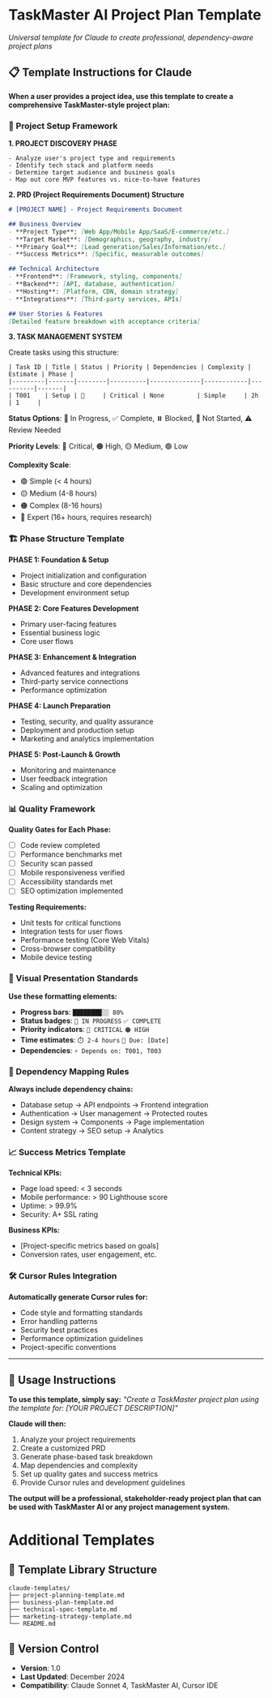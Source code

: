 # TaskMaster AI Project Plan Template
*Universal template for Claude to create professional, dependency-aware project plans*

## 📋 Template Instructions for Claude

**When a user provides a project idea, use this template to create a comprehensive TaskMaster-style project plan:**

### 🎯 Project Setup Framework

**1. PROJECT DISCOVERY PHASE**
```
- Analyze user's project type and requirements
- Identify tech stack and platform needs
- Determine target audience and business goals
- Map out core MVP features vs. nice-to-have features
```

**2. PRD (Project Requirements Document) Structure**
```markdown
# [PROJECT NAME] - Project Requirements Document

## Business Overview
- **Project Type**: [Web App/Mobile App/SaaS/E-commerce/etc.]
- **Target Market**: [Demographics, geography, industry]
- **Primary Goal**: [Lead generation/Sales/Information/etc.]
- **Success Metrics**: [Specific, measurable outcomes]

## Technical Architecture
- **Frontend**: [Framework, styling, components]
- **Backend**: [API, database, authentication]
- **Hosting**: [Platform, CDN, domain strategy]
- **Integrations**: [Third-party services, APIs]

## User Stories & Features
[Detailed feature breakdown with acceptance criteria]
```

**3. TASK MANAGEMENT SYSTEM**

Create tasks using this structure:
```
| Task ID | Title | Status | Priority | Dependencies | Complexity | Estimate | Phase |
|---------|-------|--------|----------|--------------|------------|----------|-------|
| T001    | Setup | 🔄     | Critical | None         | Simple     | 2h       | 1     |
```

**Status Options**: 🔄 In Progress, ✅ Complete, ⏸️ Blocked, 📝 Not Started, ⚠️ Review Needed

**Priority Levels**: 🔴 Critical, 🟠 High, 🟡 Medium, 🟢 Low

**Complexity Scale**: 
- 🟢 Simple (< 4 hours)
- 🟡 Medium (4-8 hours) 
- 🟠 Complex (8-16 hours)
- 🔴 Expert (16+ hours, requires research)

### 🏗️ Phase Structure Template

**PHASE 1: Foundation & Setup**
- Project initialization and configuration
- Basic structure and core dependencies
- Development environment setup

**PHASE 2: Core Features Development**
- Primary user-facing features
- Essential business logic
- Core user flows

**PHASE 3: Enhancement & Integration**
- Advanced features and integrations
- Third-party service connections
- Performance optimization

**PHASE 4: Launch Preparation**
- Testing, security, and quality assurance
- Deployment and production setup
- Marketing and analytics implementation

**PHASE 5: Post-Launch & Growth**
- Monitoring and maintenance
- User feedback integration
- Scaling and optimization

### 📊 Quality Framework

**Quality Gates for Each Phase:**
- [ ] Code review completed
- [ ] Performance benchmarks met
- [ ] Security scan passed
- [ ] Mobile responsiveness verified
- [ ] Accessibility standards met
- [ ] SEO optimization implemented

**Testing Requirements:**
- Unit tests for critical functions
- Integration tests for user flows
- Performance testing (Core Web Vitals)
- Cross-browser compatibility
- Mobile device testing

### 🎨 Visual Presentation Standards

**Use these formatting elements:**
- **Progress bars**: `████████░░ 80%`
- **Status badges**: `🔄 IN PROGRESS` `✅ COMPLETE`
- **Priority indicators**: `🔴 CRITICAL` `🟠 HIGH`
- **Time estimates**: `⏱️ 2-4 hours` `📅 Due: [Date]`
- **Dependencies**: `⚡ Depends on: T001, T003`

### 🔄 Dependency Mapping Rules

**Always include dependency chains:**
- Database setup → API endpoints → Frontend integration
- Authentication → User management → Protected routes
- Design system → Components → Page implementation
- Content strategy → SEO setup → Analytics

### 📈 Success Metrics Template

**Technical KPIs:**
- Page load speed: < 3 seconds
- Mobile performance: > 90 Lighthouse score
- Uptime: > 99.9%
- Security: A+ SSL rating

**Business KPIs:**
- [Project-specific metrics based on goals]
- Conversion rates, user engagement, etc.

### 🛠️ Cursor Rules Integration

**Automatically generate Cursor rules for:**
- Code style and formatting standards
- Error handling patterns
- Security best practices
- Performance optimization guidelines
- Project-specific conventions

---

## 🚀 Usage Instructions

**To use this template, simply say:**
*"Create a TaskMaster project plan using the template for: [YOUR PROJECT DESCRIPTION]"*

**Claude will then:**
1. Analyze your project requirements
2. Create a customized PRD
3. Generate phase-based task breakdown
4. Map dependencies and complexity
5. Set up quality gates and success metrics
6. Provide Cursor rules and development guidelines

**The output will be a professional, stakeholder-ready project plan that can be used with TaskMaster AI or any project management system.**

# Additional Templates

## 📁 Template Library Structure
```
claude-templates/
├── project-planning-template.md
├── business-plan-template.md
├── technical-spec-template.md
├── marketing-strategy-template.md
└── README.md
```

## 🔄 Version Control
- **Version**: 1.0
- **Last Updated**: December 2024
- **Compatibility**: Claude Sonnet 4, TaskMaster AI, Cursor IDE
